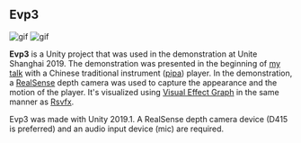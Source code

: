 Evp3
----

![gif](https://i.imgur.com/SqkiDXT.gif)
![gif](https://i.imgur.com/6mje5H5.gif)

**Evp3** is a Unity project that was used in the demonstration at Unite
Shanghai 2019. The demonstration was presented in the beginning of [my talk]
with a Chinese traditional instrument ([pipa]) player. In the demonstration, a
[RealSense] depth camera was used to capture the appearance and the motion of
the player. It's visualized using [Visual Effect Graph] in the same manner as
[Rsvfx].

[my talk]: https://github.com/keijiro/unite-asia-2019-deck
[pipa]: https://en.wikipedia.org/wiki/Pipa
[RealSense]: https://en.wikipedia.org/wiki/Intel_RealSense
[Visual Effect Graph]: https://unity.com/visual-effect-graph
[Rsvfx]: https://github.com/keijiro/Rsvfx

Evp3 was made with Unity 2019.1. A RealSense depth camera device (D415 is
preferred) and an audio input device (mic) are required.
